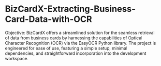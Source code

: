 # BizCardX-Extracting-Business-Card-Data-with-OCR
Objective:
BizCardX offers a streamlined solution for the seamless retrieval of data from business cards by harnessing the capabilities of Optical Character Recognition (OCR) via the EasyOCR Python library. The project is engineered for ease of use, featuring a simple setup, minimal dependencies, and straightforward incorporation into the development workspace.
